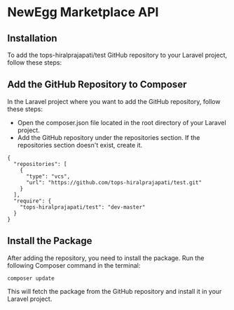 # NewEgg Marketplace API



## Installation

To add the tops-hiralprajapati/test GitHub repository to your Laravel project, follow these steps:

## Add the GitHub Repository to Composer
In the Laravel project where you want to add the GitHub repository, follow these steps:

- Open the composer.json file located in the root directory of your Laravel project.
- Add the GitHub repository under the repositories section. If the repositories section doesn't exist, create it.
```
{
  "repositories": [
    {
      "type": "vcs",
      "url": "https://github.com/tops-hiralprajapati/test.git"
    }
  ],
  "require": {
    "tops-hiralprajapati/test": "dev-master"
  }
}
```
##  Install the Package
After adding the repository, you need to install the package. Run the following Composer command in the terminal:
```
composer update
```
This will fetch the package from the GitHub repository and install it in your Laravel project.

